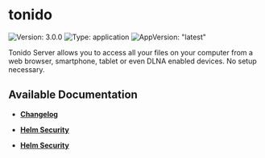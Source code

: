 # tonido

![Version: 3.0.0](https://img.shields.io/badge/Version-3.0.0-informational?style=flat-square) ![Type: application](https://img.shields.io/badge/Type-application-informational?style=flat-square) ![AppVersion: "latest"](https://img.shields.io/badge/AppVersion-"latest"-informational?style=flat-square)

Tonido Server allows you to access all your files on your computer from a web browser, smartphone, tablet or even DLNA enabled devices. No setup necessary.

## Available Documentation

- [**Changelog**](CHANGELOG)

- [**Helm Security**](container-security)

- [**Helm Security**](helm-security)

